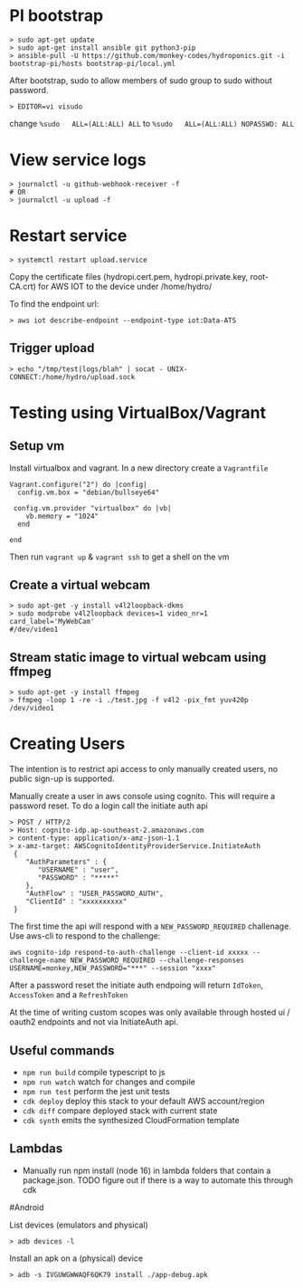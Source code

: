 # PI bootstrap

```
> sudo apt-get update
> sudo apt-get install ansible git python3-pip
> ansible-pull -U https://github.com/monkey-codes/hydroponics.git -i bootstrap-pi/hosts bootstrap-pi/local.yml
```

After bootstrap, sudo to allow members of sudo group to sudo without
password.
```
> EDITOR=vi visudo
```
change `%sudo   ALL=(ALL:ALL) ALL` to `%sudo   ALL=(ALL:ALL) NOPASSWD: ALL`

# View service logs
```
> journalctl -u github-webhook-receiver -f
# OR
> journalctl -u upload -f
```

# Restart service

```
> systemctl restart upload.service
```

Copy the certificate files (hydropi.cert.pem, hydropi.private.key, root-CA.crt) for AWS IOT to the device under /home/hydro/

To find the endpoint url:

```
> aws iot describe-endpoint --endpoint-type iot:Data-ATS
```

## Trigger upload
```
> echo "/tmp/test|logs/blah" | socat - UNIX-CONNECT:/home/hydro/upload.sock
```
# Testing using VirtualBox/Vagrant

## Setup vm

Install virtualbox and vagrant. In a new directory create a `Vagrantfile`
```
Vagrant.configure("2") do |config|
  config.vm.box = "debian/bullseye64"

 config.vm.provider "virtualbox" do |vb|
    vb.memory = "1024"
  end

end
```
Then run `vagrant up` & `vagrant ssh` to get a shell on the vm

## Create a virtual webcam
```
> sudo apt-get -y install v4l2loopback-dkms
> sudo modprobe v4l2loopback devices=1 video_nr=1 card_label='MyWebCam'
#/dev/video1
```

## Stream static image to virtual webcam using ffmpeg
```
> sudo apt-get -y install ffmpeg
> ffmpeg -loop 1 -re -i ./test.jpg -f v4l2 -pix_fmt yuv420p /dev/video1
```


# Creating Users
The intention is to restrict api access to only manually created users, no public sign-up is supported.

Manually create a user in aws console using cognito. This will require a password reset. To do a login call the initiate auth api
```
> POST / HTTP/2
> Host: cognito-idp.ap-southeast-2.amazonaws.com
> content-type: application/x-amz-json-1.1
> x-amz-target: AWSCognitoIdentityProviderService.InitiateAuth
 {
    "AuthParameters" : {
       "USERNAME" : "user",
       "PASSWORD" : "*****"
    },
    "AuthFlow" : "USER_PASSWORD_AUTH",
    "ClientId" : "xxxxxxxxxx"
 }

``` 
The first time the api will respond with a `NEW_PASSWORD_REQUIRED` challenage. Use aws-cli to respond to the challenge:

```
aws cognito-idp respond-to-auth-challenge --client-id xxxxx --challenge-name NEW_PASSWORD_REQUIRED --challenge-responses USERNAME=monkey,NEW_PASSWORD="***" --session "xxxx"
```

After a password reset the initiate auth endpoing will return `IdToken`, `AccessToken` and a `RefreshToken`

At the time of writing custom scopes was only available through hosted ui / oauth2 endpoints and not via InitiateAuth api.

## Useful commands

* `npm run build`   compile typescript to js
* `npm run watch`   watch for changes and compile
* `npm run test`    perform the jest unit tests
* `cdk deploy`      deploy this stack to your default AWS account/region
* `cdk diff`        compare deployed stack with current state
* `cdk synth`       emits the synthesized CloudFormation template


## Lambdas

* Manually run npm install (node 16) in lambda folders that contain a package.json. TODO figure out if there is a way to automate this through cdk

#Android

List devices (emulators and physical)

```
> adb devices -l
```

Install an apk on a (physical) device

```
> adb -s IVGUWGWWAQF6QK79 install ./app-debug.apk
```